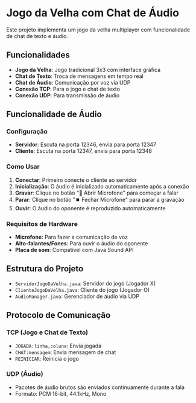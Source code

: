 # Jogo da Velha com Chat de Áudio

Este projeto implementa um jogo da velha multiplayer com funcionalidade de chat de texto e áudio.

## Funcionalidades

- **Jogo da Velha**: Jogo tradicional 3x3 com interface gráfica
- **Chat de Texto**: Troca de mensagens em tempo real
- **Chat de Áudio**: Comunicação por voz via UDP
- **Conexão TCP**: Para o jogo e chat de texto
- **Conexão UDP**: Para transmissão de áudio


## Funcionalidade de Áudio

### Configuração
- **Servidor**: Escuta na porta 12346, envia para porta 12347
- **Cliente**: Escuta na porta 12347, envia para porta 12346

### Como Usar
1. **Conectar**: Primeiro conecte o cliente ao servidor
2. **Inicialização**: O áudio é inicializado automaticamente após a conexão
3. **Gravar**: Clique no botão "🎤 Abrir Microfone" para começar a falar
4. **Parar**: Clique no botão "⏹️ Fechar Microfone" para parar a gravação
5. **Ouvir**: O áudio do oponente é reproduzido automaticamente

### Requisitos de Hardware
- **Microfone**: Para fazer a comunicação de voz
- **Alto-falantes/Fones**: Para ouvir o áudio do oponente
- **Placa de som**: Compatível com Java Sound API

## Estrutura do Projeto

- `ServidorJogoDaVelha.java`: Servidor do jogo (Jogador X)
- `ClienteJogoDaVelha.java`: Cliente do jogo (Jogador O)
- `AudioManager.java`: Gerenciador de áudio via UDP

## Protocolo de Comunicação

### TCP (Jogo e Chat de Texto)
- `JOGADA:linha,coluna`: Envia jogada
- `CHAT:mensagem`: Envia mensagem de chat
- `REINICIAR`: Reinicia o jogo

### UDP (Áudio)
- Pacotes de áudio brutos são enviados continuamente durante a fala
- Formato: PCM 16-bit, 44.1kHz, Mono
